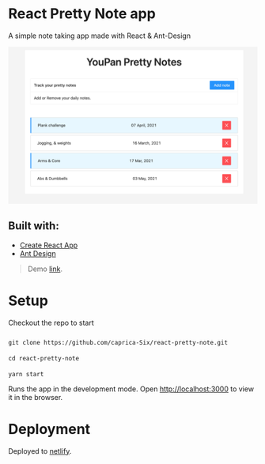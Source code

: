# React Pretty Note app
A simple note taking app made with React & Ant-Design

<a href="https://loving-bhabha-de8b3d.netlify.app/" target="_blank"><img src="https://raw.githubusercontent.com/caprica-Six/react-pretty-note/main/src/images/youpan-pretty-note.png?sanitize=true&raw=true" /></a>

## Built with: 
- [Create React App](https://github.com/facebook/create-react-app)
- [Ant Design](https://github.com/ant-design)


> Demo [link](https://loving-bhabha-de8b3d.netlify.app/).


# Setup
Checkout the repo to start
### 
```
git clone https://github.com/caprica-Six/react-pretty-note.git

cd react-pretty-note

yarn start
```
</pre>

Runs the app in the development mode.
Open [http://localhost:3000](http://localhost:3000) to view it in the browser.

# Deployment

Deployed to [netlify](https://www.netlify.com/).
